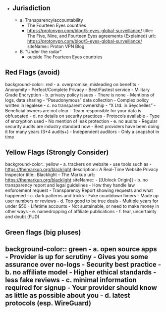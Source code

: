 - ## Jurisdiction
	- a. Transparency/accountability
		- The Fourteen Eyes countries
		- https://protonvpn.com/blog/5-eyes-global-surveillance/
		  title:: The Five, Nine, and Fourteen Eyes agreements (Explained)
		  url:: https://protonvpn.com/blog/5-eyes-global-surveillance/
		  siteName:: Proton VPN Blog
	- B. "Under the radar"
		- outside The Fourteen Eyes countries
## Red Flags (avoid)
background-color:: red
	- a. overpromise, misleading on benefits
		- Anonymity
		- Perfect/Complete Privacy
		- Best/Fastest service
		- Military Grade Encryption
	- b. privacy policy issues
		- There is none
		- Mentions of logs, data sharing
		- “Pseudonymous” data collection
		- Complex policy written in legalese
	- c. no transparent ownership
		- “X Ltd. in Seychelles”
		- Beneficial owners are not clear
		- Team responsible for your data is obfuscated
	- d. no details on security practices
		- Protocols available
		- Type of encryption used
		- No mention of leak protection
	- e. no audits
		- Regular security audits are industry standard now
		- Best providers have been doing it for many years (3+4 audits+)
		- Independent auditors
		- Only a snapshot in time
## Yellow Flags (Strongly Consider)
background-color:: yellow
	- a. trackers on website
		- use tools such as
			- https://themarkup.org/blacklight
			  description:: A Real-Time Website Privacy Inspector
			  title:: Blacklight – The Markup
			  url:: https://themarkup.org/blacklight
			  siteName::
			- [[Ublock Origin]]
	- b. no transparency report and legal guidelines
		- How they handle law enforcement request
		- Transparency Report showing requests and what happened
	- c. dark patterns and tricks
		- Fake countdown timers
		- Made up user numbers or reviews
	- d. Too good to be true deals
		- Multiple years for under $50
		- Lifetime accounts
		- Not sustainable, or need to make money in other ways
	- e. namedropping of affiliate publications
	- f. fear, uncertainty and doubt (FUD)
## Green flags (big pluses)
background-color:: green
	- a. open source apps
		- Provider is up for scrutiny
		- Gives you some assurance over no-logs
		- Security best practice
	- b. no affiliate model
		- Higher ethical standards
		- less fake reviews
	- c. minimal information required for signup
		- Your provider should know as little as possible about you
	- d. latest protocols (esp. WireGuard)
-